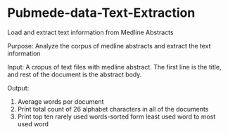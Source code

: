 # Pubmede-data-Text-Extraction
Load and extract text information from Medline Abstracts

Purpose:
Analyze the corpus of medline abstracts and extract the text information

Input:
A cropus of text files with medline abstract. The first line is the title, and rest of the document is the abstract body.

Output:
1. Average words per document
2. Print total count of 26 alphabet characters in all of the documents
3. Print top ten rarely used words-sorted form least used word to most used word
